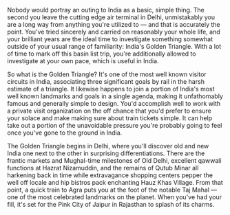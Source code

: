 Nobody would portray an outing to India as a basic, simple thing. The second you leave the cutting edge air terminal in Delhi, unmistakably you are a long way from anything you're utilized to — and that is accurately the point. You've tried sincerely and carried on reasonably your whole life, and your brilliant years are the ideal time to investigate something somewhat outside of your usual range of familiarity: India's Golden Triangle. With a lot of time to mark off this basin list trip, you're additionally allowed to investigate at your own pace, which is useful in India. 

So what is the Golden Triangle? It's one of the most well known visitor circuits in India, associating three significant goals by rail in the harsh estimate of a triangle. It likewise happens to join a portion of India's most well known landmarks and goals in a single agenda, making it unfathomably famous and generally simple to design. You'd accomplish well to work with a private visit organization on the off chance that you'd prefer to ensure your solace and make making sure about train tickets simple. It can help take out a portion of the unavoidable pressure you're probably going to feel once you've gone to the ground in India. 

The Golden Triangle begins in Delhi, where you'll discover old and new India one next to the other in surprising differentiations. There are the frantic markets and Mughal-time milestones of Old Delhi, excellent qawwali functions at Hazrat Nizamuddin, and the remains of Qutub Minar all harkening back in time while extravagance shopping centers pepper the well off locale and hip bistros pack enchanting Hauz Khas Village. From that point, a quick train to Agra puts you at the foot of the notable Taj Mahal — one of the most celebrated landmarks on the planet. When you've had your fill, it's set for the Pink City of Jaipur in Rajasthan to splash of its charms.
